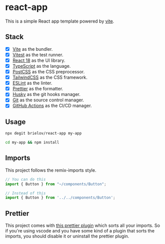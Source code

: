 # react-app

This is a simple React app template powered by [vite](https://vitejs.dev).

## Stack

- [x] [Vite](https://vitejs.dev) as the bundler.
- [x] [Vitest](https://vitest.dev) as the test runner.
- [x] [React 18](https://reactjs.org) as the UI library.
- [x] [TypeScript](https://www.typescriptlang.org) as the language.
- [x] [PostCSS](https://postcss.org) as the CSS preprocessor.
- [x] [TailwindCSS](https://tailwindcss.com) as the CSS framework.
- [x] [ESLint](https://eslint.org) as the linter.
- [x] [Prettier](https://prettier.io) as the formatter.
- [x] [Husky](https://typicode.github.io/husky) as the git hooks manager.
- [x] [Git](https://git-scm.com) as the source control manager.
- [x] [GitHub Actions](https://github.com/features/actions) as the CI/CD manager.

## Usage

```sh
npx degit brielov/react-app my-app

cd my-app && npm install
```

## Imports

This project follows the remix-imports style.

```ts
// You can do this
import { Button } from "~/components/Button";

// Instead of this
import { Button } from '../../components/Button';
```

## Prettier

This project comes with [this prettier plugin](https://github.com/trivago/prettier-plugin-sort-imports) which sorts all your imports.
So if you're using vscode and you have some kind of a plugin that sorts the imports, you should disable it or uninstall the prettier plugin.
